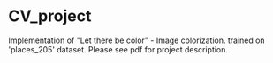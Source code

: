 # CV_project
Implementation of "Let there be color" - Image colorization.
trained on 'places_205' dataset.
Please see pdf for project description.
